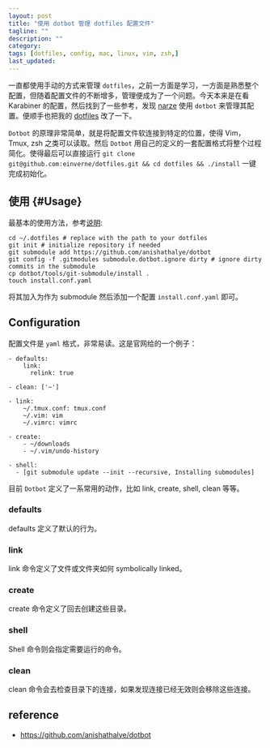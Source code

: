 ```yaml
---
layout: post
title: "使用 dotbot 管理 dotfiles 配置文件"
tagline: ""
description: ""
category:
tags: [dotfiles, config, mac, linux, vim, zsh,]
last_updated:
---
```


一直都使用手动的方式来管理 `dotfiles`，之前一方面是学习，一方面是熟悉整个配置，但随着配置文件的不断增多，管理便成为了一个问题。今天本来是在看 Karabiner 的配置，然后找到了一些参考，发现 [narze](https://github.com/narze/) 使用 `dotbot` 来管理其配置。便顺手也把我的 [dotfiles](https://github.com/einverne/dotfiles) 改了一下。

`Dotbot` 的原理非常简单，就是将配置文件软连接到特定的位置，使得 Vim，Tmux, zsh 之类可以读取。然后 `Dotbot` 用自己的定义的一套配置格式将整个过程简化。使得最后可以直接运行 `git clone git@github.com:einverne/dotfiles.git && cd dotfiles && ./install` 一键完成初始化。

## 使用 {#Usage}
最基本的使用方法，参考[说明](https://github.com/anishathalye/dotbot#getting-started):

```
cd ~/.dotfiles # replace with the path to your dotfiles
git init # initialize repository if needed
git submodule add https://github.com/anishathalye/dotbot
git config -f .gitmodules submodule.dotbot.ignore dirty # ignore dirty commits in the submodule
cp dotbot/tools/git-submodule/install .
touch install.conf.yaml
```

将其加入为作为 submodule 然后添加一个配置 `install.conf.yaml` 即可。

## Configuration

配置文件是 `yaml` 格式，非常易读。这是官网给的一个例子：

```
- defaults:
    link:
      relink: true

- clean: ['~']

- link:
    ~/.tmux.conf: tmux.conf
    ~/.vim: vim
    ~/.vimrc: vimrc

- create:
    - ~/downloads
    - ~/.vim/undo-history

- shell:
  - [git submodule update --init --recursive, Installing submodules]
```

目前 `Dotbot` 定义了一系常用的动作，比如 link, create, shell, clean 等等。

### defaults
defaults 定义了默认的行为。

### link

link 命令定义了文件或文件夹如何 symbolically linked。

### create

create 命令定义了回去创建这些目录。

### shell
Shell 命令则会指定需要运行的命令。

### clean
clean 命令会去检查目录下的连接，如果发现连接已经无效则会移除这些连接。


## reference

- <https://github.com/anishathalye/dotbot>
